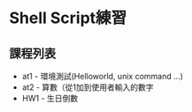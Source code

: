 Shell Script練習
==

## 課程列表
- at1 - 環境測試(Helloworld, unix command ...)
- at2 - 算數（從1加到使用者輸入的數字
- HW1 - 生日倒數
